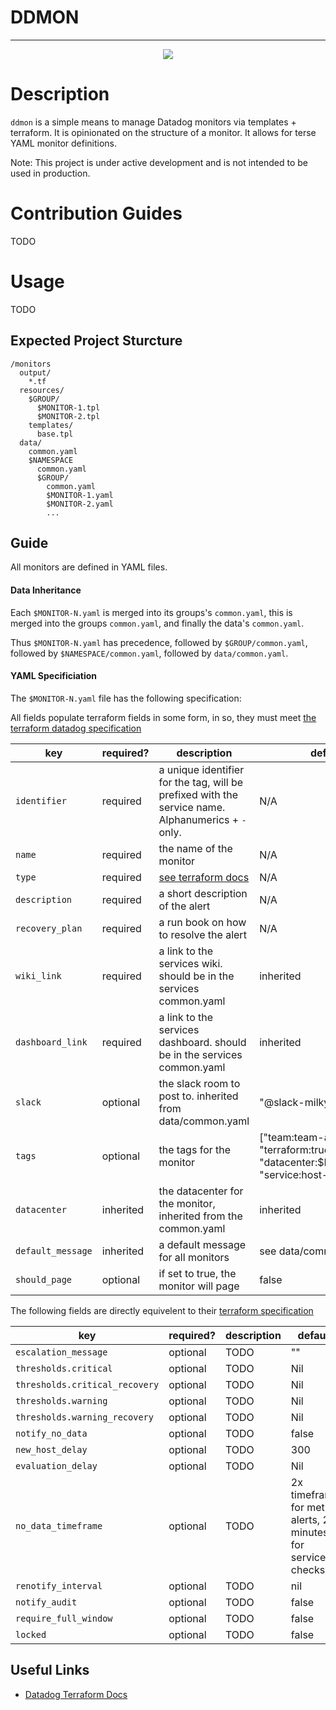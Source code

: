 # DDMON
---

<center><img src="https://wikimon.net/images/0/02/Dodomon.jpg"></center>

# Description

`ddmon` is a simple means to manage Datadog monitors via templates + terraform.
It is opinionated on the structure of a monitor.
It allows for terse YAML monitor definitions.

Note: This project is under active development and is not intended to be used in production.

# Contribution Guides

TODO

# Usage

TODO

## Expected Project Sturcture

```
/monitors
  output/
    *.tf
  resources/
    $GROUP/
      $MONITOR-1.tpl
      $MONITOR-2.tpl
    templates/
      base.tpl
  data/
    common.yaml
    $NAMESPACE
      common.yaml
      $GROUP/
        common.yaml
        $MONITOR-1.yaml
        $MONITOR-2.yaml
        ...
```

## Guide

All monitors are defined in YAML files.

#### Data Inheritance

Each `$MONITOR-N.yaml` is merged into its groups's `common.yaml`, this is merged into the groups `common.yaml`, and finally the data's `common.yaml`.

Thus `$MONITOR-N.yaml` has precedence, followed by `$GROUP/common.yaml`, followed by `$NAMESPACE/common.yaml`, followed by `data/common.yaml`.

#### YAML Specificiation

The `$MONITOR-N.yaml` file has the following specification:

All fields populate terraform fields in some form, in so, they must meet [the terraform datadog specification](https://www.terraform.io/docs/providers/datadog/r/monitor.html)

| key | required? | description | default |
|-----|-----------|-------------|---------|
|`identifier`| required | a unique identifier for the tag, will be prefixed with the service name. Alphanumerics + `-` only. | N/A |
|`name`| required | the name of the monitor| N/A |
|`type`| required| [see terraform docs](https://www.terraform.io/docs/providers/datadog/r/monitor.html#type) | N/A |
|`description`| required | a short description of the alert | N/A |
|`recovery_plan`| required | a run book on how to resolve the alert | N/A |
|`wiki_link`| required | a link to the services wiki. should be in the services common.yaml | inherited |
|`dashboard_link`| required | a link to the services dashboard. should be in the services common.yaml | inherited |
|`slack`| optional | the slack room to post to. inherited from data/common.yaml | "@slack-milkyway-ops" |
|`tags`| optional | the tags for the monitor | ["team:team-aaa", "terraform:true", "datacenter:$DATACENTER", "service:host-conumser"] |
|`datacenter`| inherited | the datacenter for the monitor, inherited from the common.yaml | inherited |
|`default_message`| inherited | a default message for all monitors | see data/common.yaml |
|`should_page`| optional | if set to true, the monitor will page | false |

The following fields are directly equivelent to their [terraform specification](https://www.terraform.io/docs/providers/datadog/r/monitor.html)

| key | required? | description | default |
|-----|-----------|-------------|---------|
|`escalation_message`| optional | TODO | "" |
|`thresholds.critical`| optional | TODO | Nil |
|`thresholds.critical_recovery`| optional | TODO | Nil |
|`thresholds.warning`| optional | TODO | Nil |
|`thresholds.warning_recovery`| optional | TODO | Nil |
|`notify_no_data`| optional | TODO | false |
|`new_host_delay`| optional | TODO | 300 |
|`evaluation_delay `| optional | TODO | Nil |
|`no_data_timeframe`| optional | TODO | 2x timeframe for metric alerts, 2 minutes for service checks. |
|`renotify_interval`| optional | TODO | nil |
|`notify_audit`| optional | TODO | false |
|`require_full_window`| optional | TODO | false |
|`locked`| optional | TODO | false |

## Useful Links

 - [Datadog Terraform Docs](https://www.terraform.io/docs/providers/datadog/r/monitor.html)
